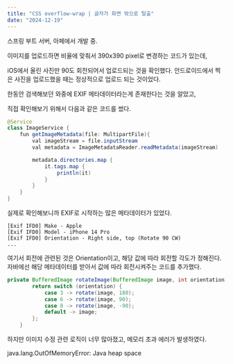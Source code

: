 ```yaml
---
title: "CSS overflow-wrap | 글자가 화면 밖으로 탈출"
date: "2024-12-19"
---
```


스프링 부트 서버, 아페에서 개발 중.

이미지를 업로드하면 비율에 맞춰서 390x390 pixel로 변경하는 코드가 있는데,

iOS에서 올린 사진만 90도 회전되어서 업로드되는 것을 확인했다.
안드로이드에서 찍은 사진을 업로드했을 때는 정상적으로 업로드 되는 것이었다.

한동안 검색해보던 와중에 EXIF 메타데이터라는게 존재한다는 것을 알았고,

직접 확인해보기 위해서 다음과 같은 코드를 썼다.

```java
@Service
class ImageService {
	fun getImageMetadata(file: MultipartFile){
		val imageStream = file.inputStream
		val metadata = ImageMetadataReader.readMetadata(imageStream)

		metadata.directories.map {
			it.tags.map {
				println(it)
			}
		}
	}
}
```

실제로 확인해보니까 EXIF로 시작하는 많은 메타데이터가 있었다.

```
[Exif IFD0] Make - Apple
[Exif IFD0] Model - iPhone 14 Pro
[Exif IFD0] Orientation - Right side, top (Rotate 90 CW)
...
```

여기서 회전에 관련된 것은 Orientation이고, 해당 값에 따라 회전할 각도가 정해진다. 자바에선 해당 메타데이터를 받아서 값에 따라 회전시켜주는 코드를 추가했다.

```java
private BufferedImage rotateImage(BufferedImage image, int orientation) {
        return switch (orientation) {
            case 3 -> rotate(image, 180);
            case 6 -> rotate(image, 90);
            case 8 -> rotate(image, -90);
            default -> image;
        };
    }
```

하지만 이미지 수정 관련 로직이 너무 많아졌고, 메모리 초과 에러가 발생하였다.

java.lang.OutOfMemoryError: Java heap space

